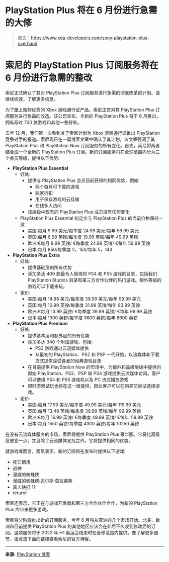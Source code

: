 # PlayStation Plus 将在 6 月份进行急需的大修

> 原文：<https://www.xda-developers.com/sony-playstation-plus-overhaul/>

# 索尼的 PlayStation Plus 订阅服务将在 6 月份进行急需的整改

索尼正式确认了其对 PlayStation Plus 订阅服务进行急需的彻底改革的计划。请继续阅读，了解更多信息。

为了跟上微软优秀的 Xbox 游戏通行证产品，索尼正在对其 PlayStation Plus 订阅服务进行急需的改造。该公司宣布，全新的 PlayStation Plus 将于 6 月推出，拥有超过 700 款游戏和其他一些好处。

去年 12 月，我们第一次看到关于索尼计划为 Xbox 游戏通行证推出 PlayStation 竞争对手的报道。索尼现已在一篇博客文章中确认了其计划，该文章强调了其 PlayStation Plus 和 PlayStation Now 订阅服务的所有变化。首先，索尼将两者结合成一个全新的 PlayStation Plus 订阅。新的订阅服务将在全球范围内分为三个会员等级，提供以下优势:

*   **PlayStation Plus Essential**
    *   好处:
        *   提供与 PlayStation Plus 会员目前获得的相同优势，例如:
            *   两个每月可下载的游戏
            *   独家折扣
            *   用于保存游戏的云存储
            *   在线多人访问
        *   该层级中现有的 PlayStation Plus 成员没有任何变化
    *   PlayStation Plus Essential 的定价与 PlayStation Plus 的当前价格保持一致
        *   美国:每月 9.99 美元/每季度 24.99 美元/每年 59.99 美元
        *   英国:每月 6.99 英镑/每季度 19.99 英镑/每年 49.99 英镑
        *   欧洲:€每月 8.99 英镑/ €每季度 24.99 英镑/ €每年 59.99 英镑
        *   日本:每月 850/每季度 2，150/每年 5，143
*   **PlayStation Plus Extra**
    *   好处:
        *   提供基础层的所有优势
        *   添加多达 400 款最令人愉快的 PS4 和 PS5 游戏的目录，包括我们 PlayStation Studios 目录和第三方合作伙伴的热门游戏。额外等级的游戏可以下载来玩。
    *   定价:
        *   美国:每月 14.99 美元/每季度 39.99 美元/每年 99.99 美元
        *   英国:每月 10.99 英镑/每季度 31.99 英镑/每年 83.99 英镑
        *   欧洲:€每月 13.99 英镑/ €每季度 39.99 英镑/ €每年 99.99 英镑
        *   日本:每月 1300 英镑/每季度 3600 英镑/每年 8600 英镑
*   **PlayStation Plus Premium**
    *   好处:
        *   提供基本层和额外层的所有优势
        *   添加多达 340 个附加游戏，包括:
            *   PS3 游戏通过云流媒体提供
            *   从最初的 PlayStation、PS2 和 PSP 一代开始，以流媒体和下载方式提供深受喜爱的经典游戏目录
        *   在目前提供 PlayStation Now 的市场中，为额外和高级层级中提供的原始 PlayStation、PS2、PSP 和 PS4 游戏提供云流媒体访问。客户可以使用 PS4 和 PS5 游戏机以及 PC 流式播放游戏
        *   限时游戏试玩也将在这一层提供，因此客户可以在购买前尝试选择游戏。
    *   定价:
        *   美国:每月 17.99 美元/每季度 49.99 美元/每年 119.99 美元
        *   英国:每月 13.49 英镑/每季度 39.99 英镑/每年 99.99 英镑
        *   欧洲:€每月 16.99 英镑/ €每季度 49.99 英镑/ €每年 119.99 英镑
        *   日本:每月 1550 英镑/每季度 4300 英镑/每年 10250 英镑

在没有云流媒体服务的市场，索尼将提供 PlayStation Plus 豪华版。它将比高级层便宜一点，并且除了云流媒体支持之外，它将提供相同的优势。

就游戏库而言，索尼表示，新的订阅将在发布时提供以下游戏:

*   死亡搁浅
*   战神
*   漫威的蜘蛛侠
*   漫威的蜘蛛侠:迈尔斯·莫拉莱斯
*   真人快打 11
*   returnil

索尼还表示，它正在与游戏开发商和第三方合作伙伴合作，为新的 PlayStation Plus 库带来更多游戏。

索尼将分阶段推出新的订阅服务，今年 6 月将从亚洲的几个市场开始。北美、欧洲和目前提供 PlayStation Plus 的其他地区应该会在此后不久收到修改后的订阅。这项服务将于 2022 年 H1 奥运会结束时在全球范围内提供。要了解更多细节，请点击下面的链接查看索尼的官方博客。

* * *

**来源:** [PlayStation 博客](https://blog.playstation.com/2022/03/29/all-new-playstation-plus-launches-in-june-with-700-games-and-more-value-than-ever/)
